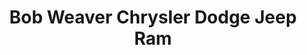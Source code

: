 ---
title: "Bob Weaver Chrysler Dodge Jeep Ram"
url: /pottsville/bob-weaver-chrysler-dodge-jeep-ram/
shop: Autohaus
---